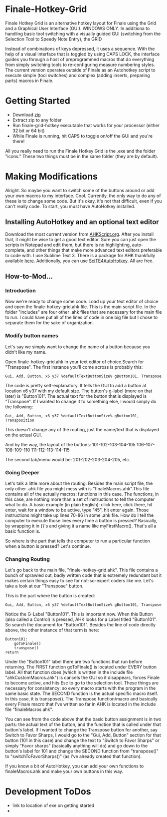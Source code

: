 # Finale-Hotkey-Grid
Finale Hotkey Grid is an alternative hotkey layout for Finale using the Grid and a Graphical User Interface (GUI).  WINDOWS ONLY.  In additiona to handling basic tool switching with a visually guided GUI (switching from the Selection Tool to Speedy Note Entry), the GRID 

Instead of combinations of keys depressed, it uses a sequence. With the help of a visual interface that is toggled by using CAPS LOCK, the interface guides you through a host of preprogrammed macros that do everything from simply switching tools to re-configuring measure numbering styles. The current version operates outside of Finale as an Autohotkey script to execute simple (tool switches) and complex (adding inserts, preparing parts) macros in Finale.


# Getting Started
- Download [zip](https://github.com/jsphweid/Finale-Hotkey-Grid/archive/v0.19.zip)
- Extract zip to any folder
- Run finale-grid-hotkey executable that works for your processor (either 32 bit or 64 bit)
- While Finale is running, hit CAPS to toggle on/off the GUI and you're there!

All you really need to run the Finale Hotkey Grid is the .exe and the folder "icons."  These two things must be in the same folder (they are by default).

# Making Modifications
Alright.  So maybe you want to switch some of the buttons around or add your own macros to my interface.  Cool.  Currently, the only way to do any of these is to change some code.  But it's okay, it's not that difficult, even if you can't really code.  To start, you must have AutoHotkey installed.

## Installing AutoHotkey and an optional text editor
Download the most current version from [AHKScript.org](http://ahkscript.org/).  After you install that, it might be wise to get a good text editor.  Sure you can just open the scripts in Notepad and edit them, but there is no highlighting, auto-complete, and other things that make more advanced text editors preferable to code with.  I use Sublime Text 3.  There is a package for AHK thankfully available [here](https://github.com/ahkscript/SublimeAutoHotkey).  Additionally, you can use [SciTE4AutoHotkey](http://fincs.ahk4.net/scite4ahk/).  All are free.

## How-to-Mod...

### Introduction
Now we're ready to change some code. Load up your text editor of choice and open the finale-hotkey-grid.ahk file.  This is the main script file. In the folder "includes" are four other .ahk files that are necessary for the main file to run. I could have put all of the lines of code in one big file but I chose to separate them for the sake of organization.  

### Modify button names
Let's say we simply want to change the name of a button because you didn't like my name.

Open finale-hotkey-grid.ahk in your text editor of choice.Search for "Transpose". The first instance you'll come across is probably this:
```autohotkey
Gui, Add, Button, x6 y37 %defaultTextButtonSize% gButton101, Transpose
```
The code is pretty self-explanatory. It tells the GUI to add a button at location x6 y37 with my default size. The button's g-label (more on that later) is "Button101". The actual text for the button that is displayed is "Transpose".  If I wanted to change it to something else, I would simply do the following:
```autohotkey
Gui, Add, Button, x6 y37 %defaultTextButtonSize% gButton101, Transposition
```
This doesn't change any of the routing, just the name/text that is displayed on the actual GUI.

And by the way, the layout of the buttons:
101-102-103-104-105
106-107-108-109-110
111-112-113-114-115

The second tab/menu would be:
201-202-203-204-205, etc.

### Going Deeper
Let's talk a little more about the routing. Besides the main script file, the only other .ahk file you might mess with is "finaleMacros.ahk".This file contains all of the actually macros: functions in this case. The functions, in this case, are nothing more than a set of instructions to tell the computer what to do. A basic example (in plain English): click here, click there, hit enter, wait for a window to be active, type "45", hit enter again. Those instructions might take up lines 70-86 in some .ahk file. How do I tell the computer to execute those lines every time a button is pressed? Basically, by wrapping it in {}'s and giving it a name like myFirstMacro(). That's all a basic function is.

So where is the part that tells the computer to run a particular function when a button is pressed?  Let's continue.

### Changing Routing

Let's go back to the main file, "finale-hotkey-grid.ahk". This file contains a bunch of sprawled out, badly written code that is extremely redundant but it makes certain things easy to see for not-so-expert coders like me. Let's take a look at our "Transpose" button.

This is the part where the button is created:
```autohotkey
Gui, Add, Button, x6 y37 %defaultTextButtonSize% gButton101, Transpose
```
Notice the G-Label "Button101".  This is important now.  When this Button (also called a Control) is pressed, AHK looks for a Label titled "Button101".  So search the document for "Button101".  Besides the line of code directly above, the other instance of that term is here:

```autohotkey
Button101:
	goToFinale()
	transpose()
return
```

Under the "Button101" label there are two functions that run before returning. The FIRST function goToFinale() is located under EVERY button label. All that function does (which is written in the include file "ahkCustomMacros.ahk") is cancels the GUI so it disappears, forces Finale to become active, and hits Esc to go to the selection tool. These things are necessary for consistency: so every macro starts with the program in the same basic state. The SECOND function is the actual specific macro itself.  In this case, it is transpose().  The Transpose function/macro and basically every Finale macro that I've written so far in AHK is located in the include file "finaleMacros.ahk".

You can see from the code above that the basic button assignment is in two parts: the actual text of the button, and the function that is called under that button's label. If I wanted to change the Transpose button for another, say Switch to Favor Sharps, I would go to the "Gui, Add, Button" section for that button (101 in this case) and change the text to "Switch to Favor Sharps" or simply "Favor sharps" (basically anything will do) and go down to the button's label for 101 and change the SECOND function from "transpose()" to "switchToFavorSharps()" (as I've already created that function).

If you know a bit of AutoHotkey, you can add your own functions to finaleMacros.ahk and make your own buttons in this way.

# Development ToDos

- link to location of exe on getting started
- 
